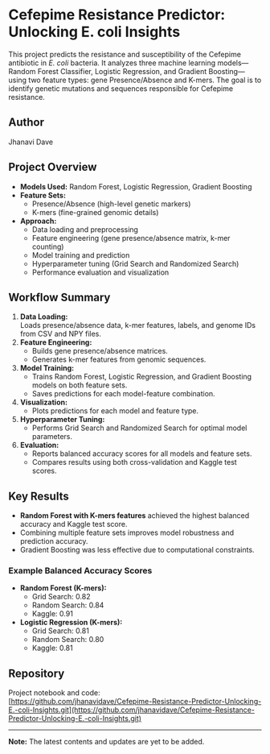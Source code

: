 # Cefepime Resistance Predictor: Unlocking E. coli Insights

This project predicts the resistance and susceptibility of the Cefepime antibiotic in *E. coli* bacteria. It analyzes three machine learning models—Random Forest Classifier, Logistic Regression, and Gradient Boosting—using two feature types: gene Presence/Absence and K-mers. The goal is to identify genetic mutations and sequences responsible for Cefepime resistance.

## Author

Jhanavi Dave

## Project Overview

- **Models Used:** Random Forest, Logistic Regression, Gradient Boosting
- **Feature Sets:** 
  - Presence/Absence (high-level genetic markers)
  - K-mers (fine-grained genomic details)
- **Approach:** 
  - Data loading and preprocessing
  - Feature engineering (gene presence/absence matrix, k-mer counting)
  - Model training and prediction
  - Hyperparameter tuning (Grid Search and Randomized Search)
  - Performance evaluation and visualization

## Workflow Summary

1. **Data Loading:**  
   Loads presence/absence data, k-mer features, labels, and genome IDs from CSV and NPY files.  
2. **Feature Engineering:**  
   - Builds gene presence/absence matrices.
   - Generates k-mer features from genomic sequences.
3. **Model Training:**  
   - Trains Random Forest, Logistic Regression, and Gradient Boosting models on both feature sets.
   - Saves predictions for each model-feature combination.
4. **Visualization:**  
   - Plots predictions for each model and feature type.
5. **Hyperparameter Tuning:**  
   - Performs Grid Search and Randomized Search for optimal model parameters.
6. **Evaluation:**  
   - Reports balanced accuracy scores for all models and feature sets.
   - Compares results using both cross-validation and Kaggle test scores.

## Key Results

- **Random Forest with K-mers features** achieved the highest balanced accuracy and Kaggle test score.
- Combining multiple feature sets improves model robustness and prediction accuracy.
- Gradient Boosting was less effective due to computational constraints.

### Example Balanced Accuracy Scores

- **Random Forest (K-mers):**  
  - Grid Search: 0.82  
  - Random Search: 0.84  
  - Kaggle: 0.91
- **Logistic Regression (K-mers):**  
  - Grid Search: 0.81  
  - Random Search: 0.80  
  - Kaggle: 0.81

## Repository

Project notebook and code:  
[https://github.com/jhanavidave/Cefepime-Resistance-Predictor-Unlocking-E.-coli-Insights.git](https://github.com/jhanavidave/Cefepime-Resistance-Predictor-Unlocking-E.-coli-Insights.git)

---

**Note:** The latest contents and updates are yet to be added.